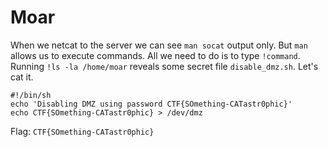 # Moar

When we netcat to the server we can see `man socat` output only. But `man` allows us to execute commands. All we need to do is to type `!command`.
Running `!ls -la /home/moar` reveals some secret file `disable_dmz.sh`. Let's cat it.
```
#!/bin/sh
echo 'Disabling DMZ using password CTF{SOmething-CATastr0phic}'
echo CTF{SOmething-CATastr0phic} > /dev/dmz
```

Flag: `CTF{SOmething-CATastr0phic}`
